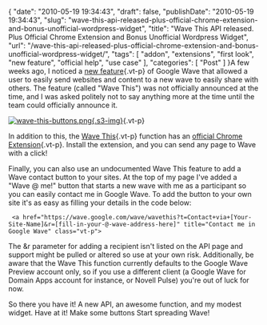 {
    "date": "2010-05-19 19:34:43",
    "draft": false,
    "publishDate": "2010-05-19 19:34:43",
    "slug": "wave-this-api-released-plus-official-chrome-extension-and-bonus-unofficial-wordpress-widget",
    "title": "Wave This API released. Plus Official Chrome Extension and Bonus Unofficial Wordpress Widget",
    "url": "\/wave-this-api-released-plus-official-chrome-extension-and-bonus-unofficial-wordpress-widget\/",
    "tags": [
        "addon",
        "extensions",
        "first look",
        "new feature",
        "official help",
        "use case"
    ],
    "categories": [
        "Post"
    ]
}A few weeks ago, I noticed a [new
feature](//the.geekorium.com.au/new-wave-this-function-and-buttons/){.vt-p}
of Google Wave that allowed a user to easily send websites and content
to a new wave to easily share with others. The feature (called "Wave
This") was not officially announced at the time, and I was asked
politely not to say anything more at the time until the team could
officially announce it.

[![wave-this-buttons.png](https://turbo.geekorium.com.au/images/wave-this-buttons.png){.s3-img}](http://code.google.com/apis/wave/wavethis/){.vt-p}

In addition to this, the [Wave
This](http://code.google.com/apis/wave/wavethis/){.vt-p} function has an
[official Chrome
Extension](https://chrome.google.com/extensions/detail/fdgmdpiobhnblhnhlmngalmeobbmofbm?hl=en){.vt-p}.
Install the extension, and you can send any page to Wave with a click!

Finally, you can also use an undocumented Wave This feature to add a
Wave contact button to your sites. At the top of my page I've added a
"Wave @ me!" button that starts a new wave with me as a participant so
you can easily contact me in Google Wave. To add the button to your own
site it's as easy as filling your details in the code below:

` <a href="https://wave.google.com/wave/wavethis?t=Contact+via+[Your-Site-Name]&r=[fill-in-your-@-wave-address-here]" title="Contact me in Google Wave" class="vt-p">`

The &r parameter for adding a recipient isn't listed on the API page and
support might be pulled or altered so use at your own risk.
Additionally, be aware that the Wave This function currently defaults to
the Google Wave Preview account only, so if you use a different client
(a Google Wave for Domain Apps account for instance, or Novell Pulse)
you're out of luck for now.

So there you have it! A new API, an awesome function, and my modest
widget. Have at it! Make some buttons![]() Start spreading Wave![]()!
